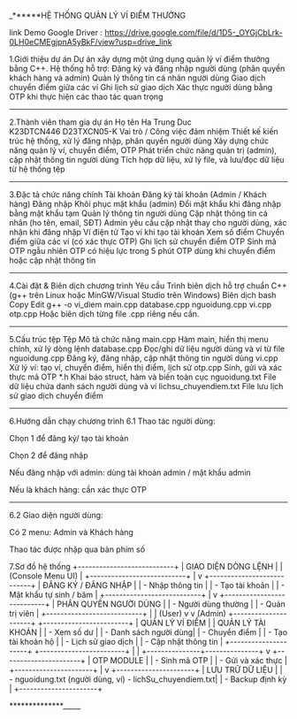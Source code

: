 _******HỆ THỐNG QUẢN LÝ VÍ ĐIỂM THƯỞNG 

link Demo Google Driver : https://drive.google.com/file/d/1D5-_OYGjCbLrk-0LH0eCMEgjpnA5yBkF/view?usp=drive_link

1.Giới thiệu dự án
Dự án xây dựng một ứng dụng quản lý ví điểm thưởng bằng C++. Hệ thống hỗ trợ:
Đăng ký và đăng nhập người dùng (phân quyền khách hàng và admin)
Quản lý thông tin cá nhân người dùng
Giao dịch chuyển điểm giữa các ví
Ghi lịch sử giao dịch
Xác thực người dùng bằng OTP khi thực hiện các thao tác quan trọng

---------------------------------------------------------------------------

2.Thành viên tham gia dự án
Họ tên
Ha Trung Duc	 
K23DTCN446
D23TXCN05-K
Vai trò / Công việc đảm nhiệm
Thiết kế kiến trúc hệ thống, xử lý đăng nhập, phân quyền người dùng
Xây dựng chức năng quản lý ví, chuyển điểm, OTP
Phát triển chức năng quản trị (admin), cập nhật thông tin người dùng
Tích hợp dữ liệu, xử lý file, và lưu/đọc dữ liệu từ hệ thống tệp
		 
----------------------------------------------------------------------------

3.Đặc tả chức năng chính
Tài khoản
Đăng ký tài khoản (Admin / Khách hàng)
Đăng nhập
Khôi phục mật khẩu (admin)
Đổi mật khẩu khi đăng nhập bằng mật khẩu tạm
Quản lý thông tin người dùng
Cập nhật thông tin cá nhân (ho tên, email, SĐT)
Admin yêu cầu cập nhật thay cho người dùng, xác nhận khi đăng nhập
Ví điện tử
Tạo ví khi tạo tài khoản
Xem số điểm
Chuyển điểm giữa các ví (có xác thực OTP)
Ghi lịch sử chuyển điểm
OTP
Sinh mã OTP ngẫu nhiên
OTP có hiệu lực trong 5 phút
OTP dùng khi chuyển điểm hoặc cập nhật thông tin

----------------------------------------------------------------------------

4.Cài đặt & Biên dịch chương trình
Yêu cầu
Trình biên dịch hỗ trợ chuẩn C++ (g++ trên Linux hoặc MinGW/Visual Studio trên Windows)
Biên dịch
bash
Copy
Edit
g++ -o vi_diem main.cpp database.cpp nguoidung.cpp vi.cpp otp.cpp
Hoặc biên dịch từng file .cpp riêng nếu cần.

----------------------------------------------------------------------------

5.Cấu trúc tệp
Tệp	         Mô tả chức năng
main.cpp	Hàm main, hiển thị menu chính, xử lý dòng lệnh
database.cpp	Đọc/ghi dữ liệu người dùng và ví từ file
nguoidung.cpp	Đăng ký, đăng nhập, cập nhật thông tin người dùng
vi.cpp	        Xử lý ví: tạo ví, chuyển điểm, hiển thị điểm, lịch sử
otp.cpp	        Sinh, gửi và xác thực mã OTP
*.h	        Khai báo struct, hàm và biến toàn cục
nguoidung.txt	File dữ liệu chứa danh sách người dùng và ví
lichsu_chuyendiem.txt	File lưu lịch sử giao dịch chuyển điểm

----------------------------------------------------------------------------
6.Hướng dẫn chạy chương trình
6.1 Thao tác người dùng:

Chọn 1 để đăng ký/ tạo tài khoản

Chọn 2 để đăng nhập

Nếu đăng nhập với admin: dùng tài khoản admin / mật khẩu admin

Nếu là khách hàng: cần xác thực OTP

----------------------------------------------------------------------------
6.2 Giao diện người dùng:

Có 2 menu: Admin và Khách hàng

Thao tác được nhập qua bàn phím số

7.Sơ đồ hệ thống
             +---------------------------+
             |   GIAO DIỆN DÒNG LỆNH     |
             |   (Console Menu UI)       |
             +---------------------------+
                        |
                        v
             +---------------------------+
             |  ĐĂNG KÝ / ĐĂNG NHẬP      |
             | - Nhập thông tin          |
             | - Tạo tài khoản           |
             | - Mật khẩu tự sinh / băm |
             +---------------------------+
                        |
                        v
             +---------------------------+
             |     PHÂN QUYỀN NGƯỜI DÙNG |
             | - Người dùng thường       |
             | - Quản trị viên           |
             +---------------------------+
               |                     |
        (User) v                     v (Admin)
+---------------------+   +------------------------+
| QUẢN LÝ VÍ ĐIỂM      |   |  QUẢN LÝ TÀI KHOẢN     |
| - Xem số dư         |   | - Danh sách người dùng|
| - Chuyển điểm       |   | - Tạo tài khoản hộ    |
| - Lịch sử giao dịch |   | - Cập nhật thông tin  |
+---------------------+   +------------------------+
        |                               |
        +---------------+---------------+
                        v
              +----------------------+
              |      OTP MODULE      |
              | - Sinh mã OTP        |
              | - Gửi và xác thực    |
              +----------------------+
                        |
                        v
              +----------------------+
              |   LƯU TRỮ DỮ LIỆU    |
              | - nguoidung.txt (người dùng, ví)
                - lichSu_chuyendiem.txt|
              | - Backup định kỳ     |
              +----------------------+

**************_____
